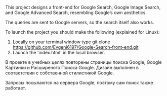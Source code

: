 This  project   designs a front-end for Google Search, Google Image Search, and Google Advanced Search, resembling Google’s own aesthetics.

The queries are sent to Google servers, so the search itself also works. 

To launch the project you should make the following (explained for Linux):
1) Locally on your terminal window type 
         git clone https://github.com/Evgeni6197/Google-Search-front-end.git
2) Launch the 'index.html' in the local browser.


В проекте в учебных целях повторены страницы поиска Google, Google Картинки и Расширеного Поиска Google. Дизайн выполнен в соответствии с собственной стилистикой Google.

Запросы посылаются на сервера Google, поэтому сам поиск также работает.
